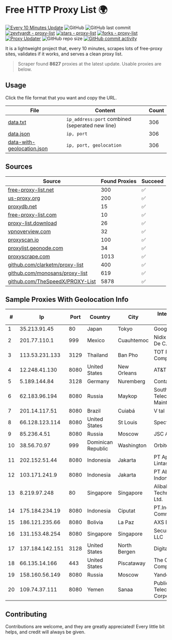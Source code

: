 
# Free HTTP Proxy List 🌍

[![Every 10 Minutes Update](https://github.com/mertguvencli/http-proxy-list/actions/workflows/main.yml/badge.svg?branch=main)](https://github.com/mertguvencli/http-proxy-list/actions/workflows/main.yml)
![GitHub](https://img.shields.io/github/license/mertguvencli/http-proxy-list)
![GitHub last commit](https://img.shields.io/github/last-commit/mertguvencli/http-proxy-list)
[![zevtyardt - proxy-list](https://img.shields.io/static/v1?label=zevtyardt&message=proxy-list&color=blue&logo=github)](https://github.com/zevtyardt/proxy-list "Go to GitHub repo")
[![stars - proxy-list](https://img.shields.io/github/stars/zevtyardt/proxy-list?style=social)](https://github.com/zevtyardt/proxy-list)
[![forks - proxy-list](https://img.shields.io/github/forks/zevtyardt/proxy-list?style=social)](https://github.com/zevtyardt/proxy-list)
[![Proxy Updater](https://github.com/zevtyardt/proxy-list/workflows/Proxy%20Updater/badge.svg)](https://github.com/zevtyardt/proxy-list/actions?query=workflow:"Proxy+Updater")
![GitHub repo size](https://img.shields.io/github/repo-size/zevtyardt/proxy-list)
[![GitHub commit activity](https://img.shields.io/github/commit-activity/m/zevtyardt/proxy-list?logo=commits)](https://github.com/zevtyardt/proxy-list/commits/main)

It is a lightweight project that, every 10 minutes, scrapes lots of free-proxy sites, validates if it works, and serves a clean proxy list.

> Scraper found **8627** proxies at the latest update. Usable proxies are below.

## Usage

Click the file format that you want and copy the URL.

|File|Content|Count|
|----|-------|-----|
|[data.txt](https://raw.githubusercontent.com/mertguvencli/http-proxy-list/main/proxy-list/data.txt)|`ip_address:port` combined (seperated new line)|306|
|[data.json](https://raw.githubusercontent.com/mertguvencli/http-proxy-list/main/proxy-list/data.json)|`ip, port`|306|
|[data-with-geolocation.json](https://raw.githubusercontent.com/mertguvencli/http-proxy-list/main/proxy-list/data-with-geolocation.json)|`ip, port, geolocation`|306|

## Sources

|Source|Found Proxies|Succeed|
|------|-------------|-------|
|[free-proxy-list.net](https://free-proxy-list.net)|300|✅|
|[us-proxy.org](https://www.us-proxy.org)|200|✅|
|[proxydb.net](http://proxydb.net)|15|✅|
|[free-proxy-list.com](https://free-proxy-list.com/?page=&port=&type%5B%5D=http&type%5B%5D=https&up_time=0&search=Search)|10|✅|
|[proxy-list.download](https://www.proxy-list.download/HTTP)|26|✅|
|[vpnoverview.com](https://vpnoverview.com/privacy/anonymous-browsing/free-proxy-servers)|32|✅|
|[proxyscan.io](https://www.proxyscan.io)|100|✅|
|[proxylist.geonode.com](https://proxylist.geonode.com/api/proxy-list?limit=300&page=1&sort_by=lastChecked&sort_type=desc&protocols=http,https)|34|✅|
|[proxyscrape.com](https://api.proxyscrape.com/v2/?request=displayproxies&protocol=http&timeout=10000&country=all&ssl=all&anonymity=all)|1013|✅|
|[github.com/clarketm/proxy-list](https://raw.githubusercontent.com/clarketm/proxy-list/master/proxy-list-raw.txt)|400|✅|
|[github.com/monosans/proxy-list](https://raw.githubusercontent.com/monosans/proxy-list/main/proxies/http.txt)|619|✅|
|[github.com/TheSpeedX/PROXY-List](https://raw.githubusercontent.com/TheSpeedX/PROXY-List/master/http.txt)|5878|✅|


## Sample Proxies With Geolocation Info

|#|Ip|Port|Country|City|Internet Service Provider|
|-|--|----|-------|----|-------------------------|
|1|35.213.91.45|80|Japan|Tokyo|Google LLC|
|2|201.77.110.1|999|Mexico|Cuauhtemoc|Nidix Networks S.a. De C.V.|
|3|113.53.231.133|3129|Thailand|Ban Pho|TOT Public Company Limited|
|4|12.248.41.130|8080|United States|New Orleans|AT&T Services, Inc.|
|5|5.189.144.84|3128|Germany|Nuremberg|Contabo GmbH|
|6|62.183.96.194|8080|Russia|Maykop|Southen Telecommunication Maintainer|
|7|201.14.117.51|8080|Brazil|Cuiabá|V tal|
|8|66.128.123.114|8080|United States|St Louis|Spectrum|
|9|85.236.4.51|8080|Russia|Moscow|JSC Avantel|
|10|38.56.70.97|999|Dominican Republic|Washington|Orbitek SRL|
|11|202.152.51.44|8080|Indonesia|Jakarta|PT Aplikanusa Lintasarta|
|12|103.171.241.9|8080|Indonesia|Jakarta|PT Abs Multimedia Indonesia|
|13|8.219.97.248|80|Singapore|Singapore|Alibaba (US) Technology Co., Ltd.|
|14|175.184.234.19|8080|Indonesia|Ciputat|PT.Indonesia Comnets Plus|
|15|186.121.235.66|8080|Bolivia|La Paz|AXS Bolivia S. A.|
|16|131.153.48.254|8080|Singapore|Singapore|Secured Servers LLC|
|17|137.184.142.151|3128|United States|North Bergen|DigitalOcean, LLC|
|18|66.135.14.166|443|United States|Piscataway|The Constant Company, LLC|
|19|158.160.56.149|8080|Russia|Moscow|Yandex.Cloud LLC|
|20|109.74.37.111|8080|Yemen|Sanaa|Public Telecommunication Corporation|



## Contributing

Contributions are welcome, and they are greatly appreciated! Every
little bit helps, and credit will always be given.

